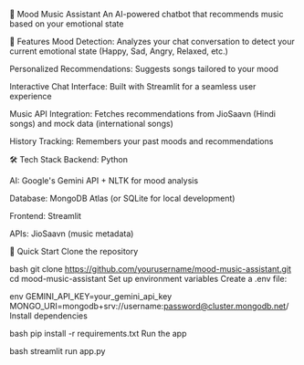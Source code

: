 🎵 Mood Music Assistant
An AI-powered chatbot that recommends music based on your emotional state

🌟 Features
Mood Detection: Analyzes your chat conversation to detect your current emotional state (Happy, Sad, Angry, Relaxed, etc.)

Personalized Recommendations: Suggests songs tailored to your mood

Interactive Chat Interface: Built with Streamlit for a seamless user experience

Music API Integration: Fetches recommendations from JioSaavn (Hindi songs) and mock data (international songs)

History Tracking: Remembers your past moods and recommendations

🛠️ Tech Stack
Backend: Python

AI: Google's Gemini API + NLTK for mood analysis

Database: MongoDB Atlas (or SQLite for local development)

Frontend: Streamlit

APIs: JioSaavn (music metadata)

🚀 Quick Start
Clone the repository

bash
git clone https://github.com/yourusername/mood-music-assistant.git
cd mood-music-assistant
Set up environment variables
Create a .env file:

env
GEMINI_API_KEY=your_gemini_api_key
MONGO_URI=mongodb+srv://username:password@cluster.mongodb.net/
Install dependencies

bash
pip install -r requirements.txt
Run the app

bash
streamlit run app.py
